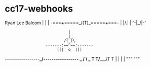 # cc17-webhooks
Ryan Lee Balcom
                 |
                 |
                 |
    -===+=====_/(T)\_=====+===-
             | |/.\| |
             `-|\_/|-'  


                                |
                               _|_
                              /(_)\
                      -------:==^==:-------
                           [[|  o  |]]
  -----------------__________\_____/__________-----------------
                          _  /     \  _
                         T T/_______\T T
                         | |         | |
                         """         """  
